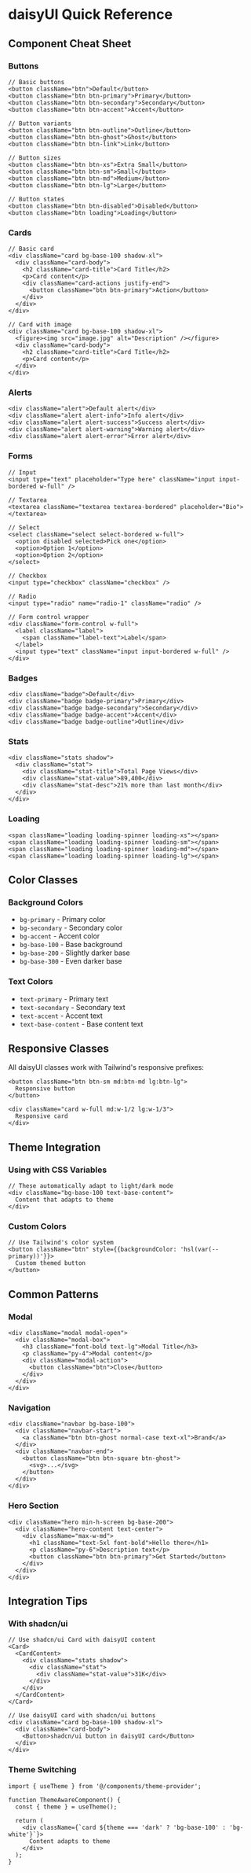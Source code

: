 # daisyUI Quick Reference

## Component Cheat Sheet

### Buttons
```tsx
// Basic buttons
<button className="btn">Default</button>
<button className="btn btn-primary">Primary</button>
<button className="btn btn-secondary">Secondary</button>
<button className="btn btn-accent">Accent</button>

// Button variants
<button className="btn btn-outline">Outline</button>
<button className="btn btn-ghost">Ghost</button>
<button className="btn btn-link">Link</button>

// Button sizes
<button className="btn btn-xs">Extra Small</button>
<button className="btn btn-sm">Small</button>
<button className="btn btn-md">Medium</button>
<button className="btn btn-lg">Large</button>

// Button states
<button className="btn btn-disabled">Disabled</button>
<button className="btn loading">Loading</button>
```

### Cards
```tsx
// Basic card
<div className="card bg-base-100 shadow-xl">
  <div className="card-body">
    <h2 className="card-title">Card Title</h2>
    <p>Card content</p>
    <div className="card-actions justify-end">
      <button className="btn btn-primary">Action</button>
    </div>
  </div>
</div>

// Card with image
<div className="card bg-base-100 shadow-xl">
  <figure><img src="image.jpg" alt="Description" /></figure>
  <div className="card-body">
    <h2 className="card-title">Card Title</h2>
    <p>Card content</p>
  </div>
</div>
```

### Alerts
```tsx
<div className="alert">Default alert</div>
<div className="alert alert-info">Info alert</div>
<div className="alert alert-success">Success alert</div>
<div className="alert alert-warning">Warning alert</div>
<div className="alert alert-error">Error alert</div>
```

### Forms
```tsx
// Input
<input type="text" placeholder="Type here" className="input input-bordered w-full" />

// Textarea
<textarea className="textarea textarea-bordered" placeholder="Bio"></textarea>

// Select
<select className="select select-bordered w-full">
  <option disabled selected>Pick one</option>
  <option>Option 1</option>
  <option>Option 2</option>
</select>

// Checkbox
<input type="checkbox" className="checkbox" />

// Radio
<input type="radio" name="radio-1" className="radio" />

// Form control wrapper
<div className="form-control w-full">
  <label className="label">
    <span className="label-text">Label</span>
  </label>
  <input type="text" className="input input-bordered w-full" />
</div>
```

### Badges
```tsx
<div className="badge">Default</div>
<div className="badge badge-primary">Primary</div>
<div className="badge badge-secondary">Secondary</div>
<div className="badge badge-accent">Accent</div>
<div className="badge badge-outline">Outline</div>
```

### Stats
```tsx
<div className="stats shadow">
  <div className="stat">
    <div className="stat-title">Total Page Views</div>
    <div className="stat-value">89,400</div>
    <div className="stat-desc">21% more than last month</div>
  </div>
</div>
```

### Loading
```tsx
<span className="loading loading-spinner loading-xs"></span>
<span className="loading loading-spinner loading-sm"></span>
<span className="loading loading-spinner loading-md"></span>
<span className="loading loading-spinner loading-lg"></span>
```

## Color Classes

### Background Colors
- `bg-primary` - Primary color
- `bg-secondary` - Secondary color  
- `bg-accent` - Accent color
- `bg-base-100` - Base background
- `bg-base-200` - Slightly darker base
- `bg-base-300` - Even darker base

### Text Colors
- `text-primary` - Primary text
- `text-secondary` - Secondary text
- `text-accent` - Accent text
- `text-base-content` - Base content text

## Responsive Classes

All daisyUI classes work with Tailwind's responsive prefixes:
```tsx
<button className="btn btn-sm md:btn-md lg:btn-lg">
  Responsive button
</button>

<div className="card w-full md:w-1/2 lg:w-1/3">
  Responsive card
</div>
```

## Theme Integration

### Using with CSS Variables
```tsx
// These automatically adapt to light/dark mode
<div className="bg-base-100 text-base-content">
  Content that adapts to theme
</div>
```

### Custom Colors
```tsx
// Use Tailwind's color system
<button className="btn" style={{backgroundColor: 'hsl(var(--primary))'}}>
  Custom themed button
</button>
```

## Common Patterns

### Modal
```tsx
<div className="modal modal-open">
  <div className="modal-box">
    <h3 className="font-bold text-lg">Modal Title</h3>
    <p className="py-4">Modal content</p>
    <div className="modal-action">
      <button className="btn">Close</button>
    </div>
  </div>
</div>
```

### Navigation
```tsx
<div className="navbar bg-base-100">
  <div className="navbar-start">
    <a className="btn btn-ghost normal-case text-xl">Brand</a>
  </div>
  <div className="navbar-end">
    <button className="btn btn-square btn-ghost">
      <svg>...</svg>
    </button>
  </div>
</div>
```

### Hero Section
```tsx
<div className="hero min-h-screen bg-base-200">
  <div className="hero-content text-center">
    <div className="max-w-md">
      <h1 className="text-5xl font-bold">Hello there</h1>
      <p className="py-6">Description text</p>
      <button className="btn btn-primary">Get Started</button>
    </div>
  </div>
</div>
```

## Integration Tips

### With shadcn/ui
```tsx
// Use shadcn/ui Card with daisyUI content
<Card>
  <CardContent>
    <div className="stats shadow">
      <div className="stat">
        <div className="stat-value">31K</div>
      </div>
    </div>
  </CardContent>
</Card>

// Use daisyUI card with shadcn/ui buttons
<div className="card bg-base-100 shadow-xl">
  <div className="card-body">
    <Button>shadcn/ui button in daisyUI card</Button>
  </div>
</div>
```

### Theme Switching
```tsx
import { useTheme } from '@/components/theme-provider';

function ThemeAwareComponent() {
  const { theme } = useTheme();
  
  return (
    <div className={`card ${theme === 'dark' ? 'bg-base-100' : 'bg-white'}`}>
      Content adapts to theme
    </div>
  );
}
```